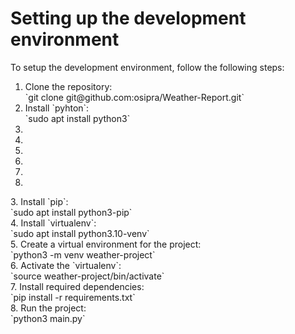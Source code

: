 # Setting up the development environment
To setup the development environment, follow the following steps:

<ol>
    <li>Clone the repository:<br/>`git clone git@github.com:osipra/Weather-Report.git`</li>
    <li>Install `pyhton`:<br/>`sudo apt install python3`</li>
    <li></li>
    <li></li>
    <li></li>
    <li></li>
    <li></li>
    <li></li>
</ol>
3. Install `pip`:<br/>
`sudo apt install python3-pip`<br/>
4. Install `virtualenv`:<br/>
`sudo apt install python3.10-venv`<br/>
5. Create a virtual environment for the project:<br/>
`python3 -m venv weather-project`<br/>
6. Activate the `virtualenv`:<br/>
`source weather-project/bin/activate`<br/>
7. Install required dependencies:<br/>
`pip install -r requirements.txt`<br/>
8. Run the project:<br/>
`python3 main.py`<br/>